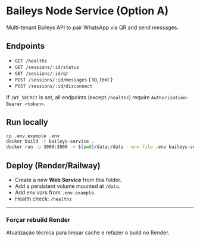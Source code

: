 # Baileys Node Service (Option A)

Multi-tenant Baileys API to pair WhatsApp via QR and send messages.

## Endpoints
- `GET /healthz`
- `GET /sessions/:id/status`
- `GET /sessions/:id/qr`
- `POST /sessions/:id/messages` { to, text }
- `POST /sessions/:id/disconnect`

If `JWT_SECRET` is set, all endpoints (except `/healthz`) require `Authorization: Bearer <token>`.

## Run locally
```bash
cp .env.example .env
docker build -t baileys-service .
docker run -p 3000:3000 -v $(pwd)/data:/data --env-file .env baileys-service
```

## Deploy (Render/Railway)
- Create a new **Web Service** from this folder.
- Add a persistent volume mounted at `/data`.
- Add env vars from `.env.example`.
- Health check: `/healthz`
---

### Forçar rebuild Render
Atualização técnica para limpar cache e refazer o build no Render.
